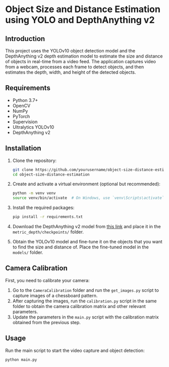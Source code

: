 # Object Size and Distance Estimation using YOLO and DepthAnything v2

## Introduction

This project uses the YOLOv10 object detection model and the DepthAnything v2 depth estimation model to estimate the size and distance of objects in real-time from a video feed. The application captures video from a webcam, processes each frame to detect objects, and then estimates the depth, width, and height of the detected objects.

## Requirements

- Python 3.7+
- OpenCV
- NumPy
- PyTorch
- Supervision
- Ultralytics YOLOv10
- DepthAnything v2

## Installation

1. Clone the repository:
    ```bash
    git clone https://github.com/yourusername/object-size-distance-estimation.git
    cd object-size-distance-estimation
    ```

2. Create and activate a virtual environment (optional but recommended):
    ```bash
    python -m venv venv
    source venv/bin/activate  # On Windows, use `venv\Scripts\activate`
    ```

3. Install the required packages:
    ```bash
    pip install -r requirements.txt
    ```

4. Download the DepthAnything v2 model from [this link](https://github.com/DepthAnything/Depth-Anything-V2/tree/main/metric_depth) and place it in the `metric_depth/checkpoints/` folder.

5. Obtain the YOLOv10 model and fine-tune it on the objects that you want to find the size and distance of. Place the fine-tuned model in the `models/` folder.

## Camera Calibration

First, you need to calibrate your camera:

1. Go to the `CameraCalibration` folder and run the `get_images.py` script to capture images of a chessboard pattern.
2. After capturing the images, run the `calibration.py` script in the same folder to obtain the camera calibration matrix and other relevant parameters.
3. Update the parameters in the `main.py` script with the calibration matrix obtained from the previous step.

## Usage

Run the main script to start the video capture and object detection:
```bash
python main.py
